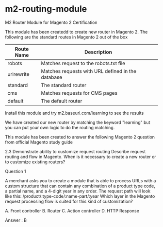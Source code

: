 # m2-routing-module
M2 Router Module for Magento 2 Certification

This module has been createdd to create new router in Magento 2. The following are the standard routes in Magento 2 out of the box

| Route Name  | Description |
| ------------- | ------------- |
| robots  | Matches request to the robots.txt file  |
| urlrewrite  | Matches requests with URL defined in the database
| standard | The standard router
| cms | Matches requests for CMS pages
| default | The default router

Install this module and try m2.baseurl.com/learning to see the results

We have created our new router by matching the keyword "learning" but you can put your own logic to do the routing matching.

This module has been created to answer the following Magento 2 question from official Magento study guide

2.3 Demonstrate ability to customize request routing
Describe request routing and flow in Magento. When is it necessary to create a new router or to customize existing routers?

Question 1

A merchant asks you to create a module that is able to process URLs with a custom structure that can contain any combination of a product type code, a partial name, and a 4-digit year in any order.
The request path will look like this: /product/:type-code/:name-part/:year
Which layer in the Magento request processing flow is suited for this kind of customization? 

A. Front controller
B. Router
C. Action controller
D. HTTP Response 

Answer : B
